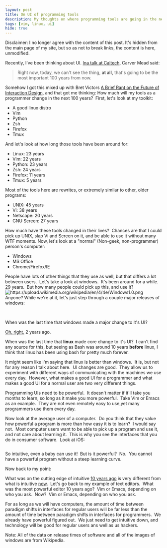 ```yaml
---
layout: post
title: On UI of programming tools
description: My thoughts on where programming tools are going in the next 100 years
tags: [vim, linux, ui]
hide: true
---
```

Disclaimer: I no longer agree with the content of this post. It's hidden from the main page of my site, but so as not to break links, the content is here, unmodified.

Recently, I've been thinking about UI. [Ina talk at Caltech](http://ee2.caltech.edu/centennial/video/19_mead/flash/19_mead.html), Carver Mead said:


> Right now, today, we can't see the thing, **at all,** that's going to be the most important 100 years from now.

Somehow I got this mixed up with Bret Victors [A Brief Rant on the Future of Interaction Design](http://worrydream.com/#!/ABriefRantOnTheFutureOfInteractionDesign), and that got me thinking: How much will my tools as a programmer change in the next 100 years?  First, let's look at my toolkit:

* A good linux distro
* Vim
* Python
* Zsh
* Firefox
* Tmux

And let's look at how long those tools have been around for:

* Linux: 23 years
* Vim: 22 years
* Python: 23 years
* Zsh: 24 years
* Firefox: 11 years
* Tmux: 5 years

Most of the tools here are rewrites, or extremely similar to other, older programs:

* UNIX: 45 years
* Vi: 38 years
* Netscape: 20 years
* GNU Screen: 27 years

How much have these tools changed in their lives?  Chances are that I could pick up UNIX, slap Vi and Screen on it, and be able to use it without many WTF moments. Now, let's look at a "normal" (Non-geek, non-programmer) person's computer:

* Windows
* MS Office
* Chrome/Firefox/IE

People have lots of other things that they use as well, but that differs a lot between users.  Let's take a look at windows.  It's been around for a while.  29 years.  But how many people could pick up this, and use it? <img alt="https://upload.wikimedia.org/wikipedia/en/4/4e/Windows1.0.png" src="https://upload.wikimedia.org/wikipedia/en/4/4e/Windows1.0.png" /> Anyone? While we're at it, let's just step through a couple major releases of windows:

<img alt="" src="https://upload.wikimedia.org/wikipedia/en/c/ca/Windows_NT_3.1.png" />
<img alt="" src="https://upload.wikimedia.org/wikipedia/en/9/91/Windows_95_Desktop_screenshot.png" />
<img alt="" src="https://upload.wikimedia.org/wikipedia/en/6/69/WindowsME.png" />
<img alt="" src="https://upload.wikimedia.org/wikipedia/en/8/8f/Windows_XP_SP3.png" />
<img alt="" src="https://upload.wikimedia.org/wikipedia/en/a/a3/Windows_Vista.png" />
<img alt="" src="https://upload.wikimedia.org/wikipedia/en/b/bd/Windows_7.png" />
<img alt="" src="https://upload.wikimedia.org/wikipedia/en/8/8e/Windows_8_Start_Screen.png" />

When was the last time that windows made a major change to it's UI?

[Oh, right.](https://en.wikipedia.org/wiki/Windows_8) 2 years ago.

When was the last time that **linux** made core change to it's UI?  I can't find any source for this, but seeing as Bash was around 10 years **before** linux, I think that linux has been using bash for pretty much forever.

It might seem like I'm saying that linux is better than windows.  It is, but not for any reason I talk about here.  UI changes are good.  They allow us to experiment with different ways of communicating with the machines we use every day.  However, what makes a good UI for a programmer and what makes a good UI for a normal user are two very different things.

Programming UIs need to be powerful.  It doesn't matter if it'll take you months to learn, so long as it make you more powerful.  Take Vim or Emacs as an example.  They are not even remotely easy to use,yet many programmers use them every day.

Now look at the average user of a computer.  Do you think that they value how powerful a program is more than how easy it is to learn?  I would say not.  Most computer users want to be able to pick up a program and use it, and not care about learning it.  This is why you see the interfaces that you do in consumer software.  Look at iOS:

<img alt="" src="http://writenowna.files.wordpress.com/2011/01/bebe-ipad.jpg" />

So intuitive, even a baby can use it!  But is it powerful?  No.  You cannot have a powerful program without a steep learning curve.

Now back to my point:

What was on the cutting edge of intuitive [10 years ago](https://en.wikipedia.org/wiki/Palm_pilot) is very different from what is intuitive [now](https://en.wikipedia.org/wiki/IPad).  Let's go back to my example of text editors.  What was the most powerful editor 10 years ago?  Vim or Emacs, depending on who you ask.  Now?  Vim or Emacs, depending on who you ask.

For as long as we will have computers, the amount of time between paradigm shifts in interfaces for regular users will be far less than the amount of time between paradigm shifts in interfaces for programmers.  We already have powerful figured out.  We just need to get intuitive down, and technology will be good for regular users ans well as us hackers.

Note: All of the data on release times of software and all of the images of windows are from Wikipedia.
